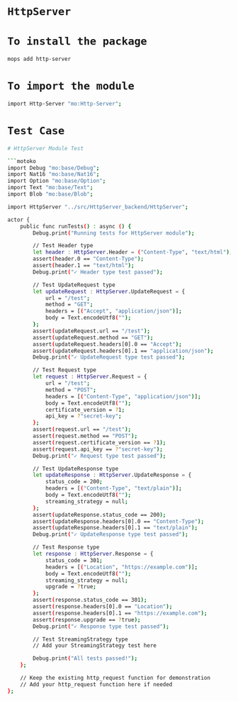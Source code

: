 # `HttpServer`
# `To install the package`
```bash
mops add http-server
```
# `To import the module `
```bash
import Http-Server "mo:Http-Server";
```

# `Test Case`

```bash
# HttpServer Module Test

```motoko
import Debug "mo:base/Debug";
import Nat16 "mo:base/Nat16";
import Option "mo:base/Option";
import Text "mo:base/Text";
import Blob "mo:base/Blob";

import HttpServer "../src/HttpServer_backend/HttpServer";

actor {
    public func runTests() : async () {
        Debug.print("Running tests for HttpServer module");

        // Test Header type
        let header : HttpServer.Header = ("Content-Type", "text/html");
        assert(header.0 == "Content-Type");
        assert(header.1 == "text/html");
        Debug.print("✓ Header type test passed");

        // Test UpdateRequest type
        let updateRequest : HttpServer.UpdateRequest = {
            url = "/test";
            method = "GET";
            headers = [("Accept", "application/json")];
            body = Text.encodeUtf8("");
        };
        assert(updateRequest.url == "/test");
        assert(updateRequest.method == "GET");
        assert(updateRequest.headers[0].0 == "Accept");
        assert(updateRequest.headers[0].1 == "application/json");
        Debug.print("✓ UpdateRequest type test passed");

        // Test Request type
        let request : HttpServer.Request = {
            url = "/test";
            method = "POST";
            headers = [("Content-Type", "application/json")];
            body = Text.encodeUtf8("");
            certificate_version = ?1;
            api_key = ?"secret-key";
        };
        assert(request.url == "/test");
        assert(request.method == "POST");
        assert(request.certificate_version == ?1);
        assert(request.api_key == ?"secret-key");
        Debug.print("✓ Request type test passed");

        // Test UpdateResponse type
        let updateResponse : HttpServer.UpdateResponse = {
            status_code = 200;
            headers = [("Content-Type", "text/plain")];
            body = Text.encodeUtf8("");
            streaming_strategy = null;
        };
        assert(updateResponse.status_code == 200);
        assert(updateResponse.headers[0].0 == "Content-Type");
        assert(updateResponse.headers[0].1 == "text/plain");
        Debug.print("✓ UpdateResponse type test passed");

        // Test Response type
        let response : HttpServer.Response = {
            status_code = 301;
            headers = [("Location", "https://example.com")];
            body = Text.encodeUtf8("");
            streaming_strategy = null;
            upgrade = ?true;
        };
        assert(response.status_code == 301);
        assert(response.headers[0].0 == "Location");
        assert(response.headers[0].1 == "https://example.com");
        assert(response.upgrade == ?true);
        Debug.print("✓ Response type test passed");

        // Test StreamingStrategy type
        // Add your StreamingStrategy test here

        Debug.print("All tests passed!");
    };

    // Keep the existing http_request function for demonstration
    // Add your http_request function here if needed
};
```
